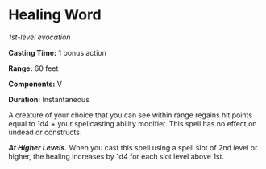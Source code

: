 <title>Healing Word</title>

# Healing Word

_1st-level evocation_

**Casting Time:** 1 bonus action

**Range:** 60 feet

**Components:** V

**Duration:** Instantaneous

A creature of your choice that you can see
within range regains hit points equal to
1d4 + your spellcasting ability modifier.
This spell has no effect on undead or
constructs.

_**At Higher Levels.**_ When you cast this
spell using a spell slot of 2nd level or
higher, the healing increases by 1d4 for each
slot level above 1st.


